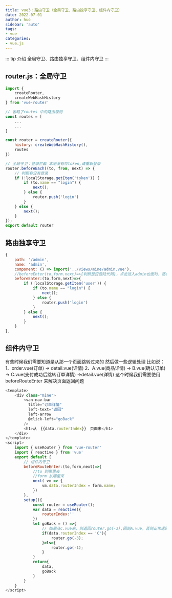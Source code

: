 ```yaml
---
title: vue3：路由守卫（全局守卫、路由独享守卫、组件内守卫）
date: 2022-07-01
author: huo
sidebar: 'auto'
tags:
- vue
categories:
- vue.js
---
```


::: tip 介绍
全局守卫、路由独享守卫、组件内守卫
:::


## router.js：全局守卫

```javascript
import {
	createRouter,
	createWebHashHistory
} from 'vue-router'

// 省略了routes 中的路由规则
const routes = [
	...
	...
]

const router = createRouter({
	history: createWebHashHistory(),
	routes
})

// 全局守卫：登录拦截 本地没有存token,请重新登录
router.beforeEach((to, from, next) => {
	// 判断有没有登录
	if (!localStorage.getItem('token')) {
		if (to.name == "login") {
			next();
		} else {
			router.push('login')
		}
	} else {
		next();
	}
});
export default router

```


## 路由独享守卫
```javascript
{
	path: '/admin',
	name: 'admin',
	component: () => import('../views/mine/admin.vue'),
	//beforeEnter(to,form.next)=>{判断是否登陆代码}，点击进入admin也面时，路由独享守卫启用
	beforeEnter:(to,form,next)=>{
		if (!localStorage.getItem('user')) {
			if (to.name == "login") {
				next();
			} else {
				router.push('login')
			}
		} else {
			next();
		}
	}
},

```
## 组件内守卫
有些时候我们需要知道是从那一个页面跳转过来的
然后做一些逻辑处理
比如说：
1、order.vue(订单) -> detail.vue(详情)
2、A.vue(商品详情) -> B.vue(确认订单) -> C.vue(支付成功后跳转订单详情) ->detail.vue(详情)
这个时候我们需要使用beforeRouteEnter 来解决页面返回问题

```javascript
<template>
	<div class="mine">
		<van-nav-bar
		  title="订单详情"
		  left-text="返回"
		  left-arrow
		  @click-left="goBack"
		/>
		<h1>从　{{data.routerIndex}}　页面来</h1>
	</div>
</template>
<script>
	import { useRouter } from 'vue-router'
	import { reactive } from 'vue'
	export default {
		// 组件内守卫
		beforeRouteEnter:(to,form,next)=>{
			//to 到哪里去
			//form 从哪里来
			next( vm => {
				vm.data.routerIndex = form.name;
			})
		},
		setup(){
			const router = useRouter();
			var data = reactive({
				routerIndex:''
			})
			let goBack = () =>{
				// 如果从C.vue来，则返回router.go(-3),回到A.vue，否则正常返回上级页面
				if(data.routerIndex == 'C'){
					router.go(-3);
				}else{
					router.go(-1);
				}
			}
			return{
				data,
				goBack
			}
		}
	}
</script>


```